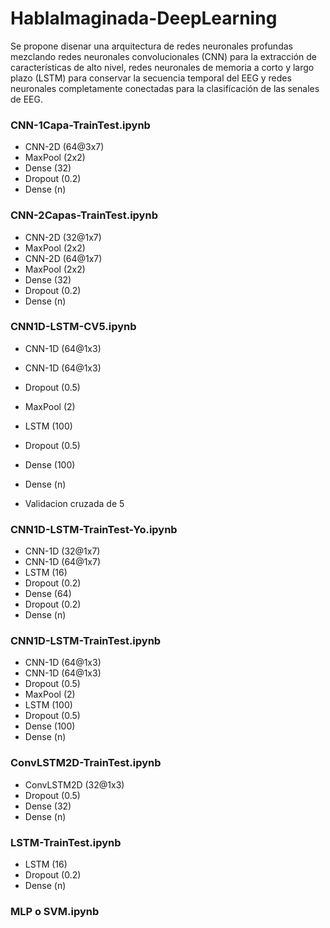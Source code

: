 # HablaImaginada-DeepLearning

Se propone disenar una arquitectura de redes neuronales profundas mezclando redes neuronales convolucionales (CNN) para la extracción de características de alto nivel, redes neuronales de memoria a corto y largo plazo (LSTM) para conservar la secuencia temporal del EEG y redes neuronales completamente conectadas para la clasifícación de las senales de EEG.

### CNN-1Capa-TrainTest.ipynb
* CNN-2D (64@3x7)
* MaxPool (2x2)
* Dense (32)
* Dropout (0.2)
* Dense (n)

### CNN-2Capas-TrainTest.ipynb
* CNN-2D (32@1x7)
* MaxPool (2x2)
* CNN-2D (64@1x7)
* MaxPool (2x2)
* Dense (32)
* Dropout (0.2)
* Dense (n)

### CNN1D-LSTM-CV5.ipynb
* CNN-1D (64@1x3)
* CNN-1D (64@1x3)
* Dropout (0.5)
* MaxPool (2)
* LSTM (100)
* Dropout (0.5)
* Dense (100)
* Dense (n)

* Validacion cruzada de 5

### CNN1D-LSTM-TrainTest-Yo.ipynb
* CNN-1D (32@1x7)
* CNN-1D (64@1x7)
* LSTM (16)
* Dropout (0.2)
* Dense (64)
* Dropout (0.2)
* Dense (n)

### CNN1D-LSTM-TrainTest.ipynb
* CNN-1D (64@1x3)
* CNN-1D (64@1x3)
* Dropout (0.5)
* MaxPool (2)
* LSTM (100)
* Dropout (0.5)
* Dense (100)
* Dense (n)

### ConvLSTM2D-TrainTest.ipynb
* ConvLSTM2D (32@1x3)
* Dropout (0.5)
* Dense (32)
* Dense (n)

### LSTM-TrainTest.ipynb
* LSTM (16)
* Dropout (0.2)
* Dense (n)

### MLP o SVM.ipynb